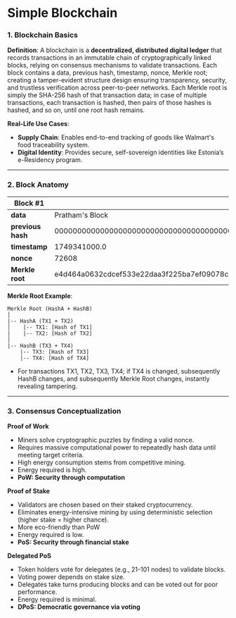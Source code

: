 <!-- Mini Task 1: Build & Explain a Simple Blockchain-->
# Simple Blockchain

### 1. Blockchain Basics

<!-- Define blockchain in your own words (100–150 words) -->
**Definition**:
A blockchain is a **decentralized, distributed digital ledger** that records transactions in an immutable chain of cryptographically linked blocks, relying on consensus mechanisms to validate transactions. Each block contains a data, previous hash, timestamp, nonce, Merkle root; creating a tamper-evident structure design ensuring transparency, security, and trustless verification across peer-to-peer networks.  Each Merkle root is simply the SHA-256 hash of that transaction data; in case of multiple transactions, each transaction is hashed, then pairs of those hashes is hashed, and so on, until one root hash remains.

<!-- List 2 real-life use cases (e.g., supply chain, digital identity) -->
**Real-Life Use Cases**:
- **Supply Chain**: Enables end-to-end tracking of goods like Walmart's food traceability system.
- **Digital Identity**: Provides secure, self-sovereign identities like Estonia’s e-Residency program.

---

### 2. Block Anatomy

<!-- Draw a block showing: data, previous hash, timestamp, nonce, and Merkle root -->
| Block #1            |                                                                     |
|---------------------|---------------------------------------------------------------------|
| **data**           | Pratham's Block |
| **previous hash**  | 0000000000000000000000000000000000000000000000000000000000000000 |
| **timestamp**      | 1749341000.0 |
| **nonce**          | 72608 |
| **Merkle root**    | e4d464a0632cdcef533e22daa3f225ba7ef09078c01828b2b25bf73f519c236c |

<!-- Briefly explain with an example how the Merkle root helps verify data integrity -->
  
**Merkle Root Example**:
```
Merkle Root (HashA + HashB)
│
|-- HashA (TX1 + TX2)
│    |-- TX1: [Hash of TX1]
|    |-- TX2: [Hash of TX2]
│
|-- HashB (TX3 + TX4)
    |-- TX3: [Hash of TX3]
    |-- TX4: [Hash of TX4]
```
- For transactions TX1, TX2, TX3, TX4; if TX4 is changed, subsequently HashB changes, and subsequently Merkle Root changes, instantly revealing tampering.

---

### 3. Consensus Conceptualization

<!-- Explain in brief (4–5 sentences each): -->
<!-- What is Proof of Work and why does it require energy? -->
**Proof of Work**
- Miners solve cryptographic puzzles by finding a valid nonce.
- Requires massive computational power to repeatedly hash data until meeting target criteria.
- High energy consumption stems from competitive mining.
- Energy required is high.
- **PoW: Security through computation**  


<!-- What is Proof of Stake and how does it differ? -->
**Proof of Stake**
- Validators are chosen based on their staked cryptocurrency.
- Eliminates energy-intensive mining by using deterministic selection (higher stake = higher chance).
- More eco-friendly than PoW
- Energy required is low.
- **PoS: Security through financial stake**  

<!-- What is Delegated Proof of Stake and how are validators selected? -->
**Delegated PoS**
- Token holders vote for delegates (e.g., 21-101 nodes) to validate blocks.
- Voting power depends on stake size.
- Delegates take turns producing blocks and can be voted out for poor performance.
- Energy required is minimal.
- **DPoS: Democratic governance via voting**  
